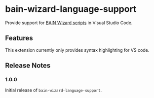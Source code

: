 # bain-wizard-language-support

Provide support for [BAIN Wizard scripts](https://wrye-bash.github.io/docs/Wrye%20Bash%20Technical%20Readme.html) in Visual Studio Code.

## Features

This extension currently only provides syntax highlighting for VS code.

## Release Notes

### 1.0.0

Initial release of `bain-wizard-language-support`.

